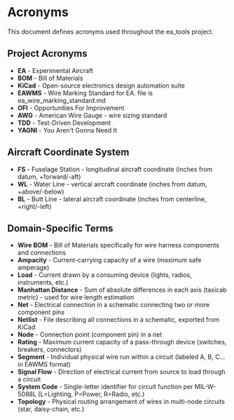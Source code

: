 # Acronyms

This document defines acronyms used throughout the ea_tools project.

## Project Acronyms

- **EA** - Experimental Aircraft
- **BOM** - Bill of Materials
- **KiCad** - Open-source electronics design automation suite
- **EAWMS** - Wire Marking Standard for EA.  file is ea_wire_marking_standard.md
- **OFI** - Opportunities For Improvement
- **AWG** - American Wire Gauge - wire sizing standard
- **TDD** - Test-Driven Development
- **YAGNI** - You Aren't Gonna Need It

## Aircraft Coordinate System

- **FS** - Fuselage Station - longitudinal aircraft coordinate (inches from datum, +forward/-aft)
- **WL** - Water Line - vertical aircraft coordinate (inches from datum, +above/-below)
- **BL** - Butt Line - lateral aircraft coordinate (inches from centerline, +right/-left)

## Domain-Specific Terms

- **Wire BOM** - Bill of Materials specifically for wire harness components and connections
- **Ampacity** - Current-carrying capacity of a wire (maximum safe amperage)
- **Load** - Current drawn by a consuming device (lights, radios, instruments, etc.)
- **Manhattan Distance** - Sum of absolute differences in each axis (taxicab metric) - used for wire length estimation
- **Net** - Electrical connection in a schematic connecting two or more component pins
- **Netlist** - File describing all connections in a schematic, exported from KiCad
- **Node** - Connection point (component pin) in a net
- **Rating** - Maximum current capacity of a pass-through device (switches, breakers, connectors)
- **Segment** - Individual physical wire run within a circuit (labeled A, B, C... in EAWMS format)
- **Signal Flow** - Direction of electrical current from source to load through a circuit
- **System Code** - Single-letter identifier for circuit function per MIL-W-5088L (L=Lighting, P=Power, R=Radio, etc.)
- **Topology** - Physical routing arrangement of wires in multi-node circuits (star, daisy-chain, etc.)
